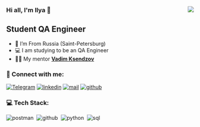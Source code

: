 
### Hi all, I'm Ilya 👋 <img align="right" src="https://komarev.com/ghpvc/?username=kaioChoo&label=Pofile%20Views%20&color=AC1F21&style=flat-square%22%20alt=%22kaioChoo%22"/>

## Student QA Engineer

- 📍 I’m From Russia (Saint-Petersburg)
- 💻 I am studying to be an QA Engineer
- 👨‍💻 My mentor <b>[Vadim Ksendzov]</b>

### 🤝 Connect with me:

[<img alt="Telegram" src="https://img.shields.io/badge/TELEGRAM-629ccb.svg?&style=for-the-badge&logo=telegram&logoColor=ffff" />][telegram]
[<img alt="linkedin" src="https://img.shields.io/badge/linkedin-0077B5.svg?&style=for-the-badge&logo=linkedin&logoColor=fff" />][linkedin]
[<img alt="mail" src="https://img.shields.io/badge/MAIL-e5342e.svg?&style=for-the-badge&logo=gmail&logoColor=fff" />][mail]
[<img alt="github" src="https://img.shields.io/badge/GITHUB-7d7d7d.svg?&style=for-the-badge&logo=github&logoColor=fff" />][github]



### 💻 Tech Stack:

<img alt="postman" src="https://img.shields.io/badge/postMan-001ca1.svg?&style=for-the-badge&logo=postman&logoColor=fff&logoWidth=20&labelColor=3448a8" />&nbsp;
<img alt="github" src="https://img.shields.io/badge/github-001ca1.svg?&style=for-the-badge&logo=github&logoColor=fff&logoWidth=20&labelColor=3448a8" />&nbsp;
<img alt="python" src="https://img.shields.io/badge/python-001ca1.svg?&style=for-the-badge&logo=python&logoColor=fff&logoWidth=20&labelColor=3448a8" />&nbsp;
<img alt="sql" src="https://img.shields.io/badge/sql-001ca1.svg?&style=for-the-badge&logo=mysql&logoColor=fff&logoWidth=20&labelColor=3448a8" />&nbsp;


[telegram]: https://t.me/pyataevis
[linkedin]: https://www.linkedin.com/in/pyataevis/
[mail]: mailto:pyataevis@vk.com
[github]: https://github.com/kaioChoo
[Vadim Ksendzov]: https://ksendzov.com/
